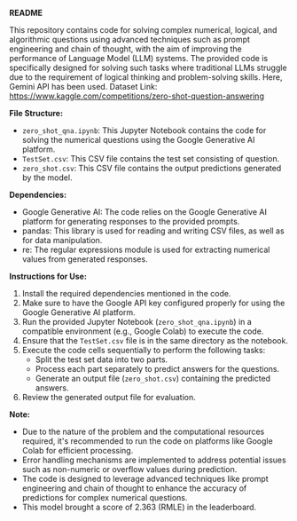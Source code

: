 **README**

This repository contains code for solving complex numerical, logical, and algorithmic questions using advanced techniques such as prompt engineering and chain of thought, with the aim of improving the performance of Language Model (LLM) systems. The provided code is specifically designed for solving such tasks where traditional LLMs struggle due to the requirement of logical thinking and problem-solving skills. Here, Gemini API has been used.
Dataset Link: https://www.kaggle.com/competitions/zero-shot-question-answering

**File Structure:**
- `zero_shot_qna.ipynb`: This Jupyter Notebook contains the code for solving the numerical questions using the Google Generative AI platform.
- `TestSet.csv`: This CSV file contains the test set consisting of question.
- `zero_shot.csv`: This CSV file contains the output predictions generated by the model.

**Dependencies:**
- Google Generative AI: The code relies on the Google Generative AI platform for generating responses to the provided prompts.
- pandas: This library is used for reading and writing CSV files, as well as for data manipulation.
- re: The regular expressions module is used for extracting numerical values from generated responses.

**Instructions for Use:**
1. Install the required dependencies mentioned in the code.
2. Make sure to have the Google API key configured properly for using the Google Generative AI platform.
3. Run the provided Jupyter Notebook (`zero_shot_qna.ipynb`) in a compatible environment (e.g., Google Colab) to execute the code.
4. Ensure that the `TestSet.csv` file is in the same directory as the notebook.
5. Execute the code cells sequentially to perform the following tasks:
   - Split the test set data into two parts.
   - Process each part separately to predict answers for the questions.
   - Generate an output file (`zero_shot.csv`) containing the predicted answers.
6. Review the generated output file for evaluation.

**Note:**
- Due to the nature of the problem and the computational resources required, it's recommended to run the code on platforms like Google Colab for efficient processing.
- Error handling mechanisms are implemented to address potential issues such as non-numeric or overflow values during prediction.
- The code is designed to leverage advanced techniques like prompt engineering and chain of thought to enhance the accuracy of predictions for complex numerical questions.
- This model brought a score of 2.363 (RMLE) in the leaderboard.
